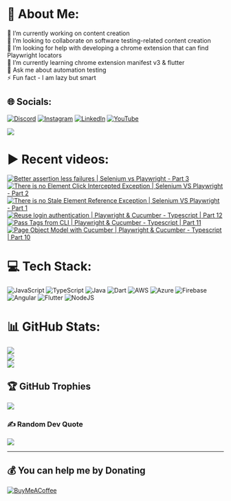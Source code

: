 # 💫 About Me:
🔭 I’m currently working on content creation<br>👯 I’m looking to collaborate on software testing-related content creation<br>🤝 I’m looking for help with developing a chrome extension that can find Playwright locators<br>🌱 I’m currently learning chrome extension manifest v3 & flutter<br>💬 Ask me about automation testing<br>⚡ Fun fact - I am lazy but smart


## 🌐 Socials:
[![Discord](https://img.shields.io/badge/Discord-%237289DA.svg?logo=discord&logoColor=white)](htttps://discord.gg/https://discord.gg/UunqzYFHPX) [![Instagram](https://img.shields.io/badge/Instagram-%23E4405F.svg?logo=Instagram&logoColor=white)](https://instagram.com/ortonikc) [![LinkedIn](https://img.shields.io/badge/LinkedIn-%230077B5.svg?logo=linkedin&logoColor=white)](https://linkedin.com/in/ortoni) [![YouTube](https://img.shields.io/badge/YouTube-%23FF0000.svg?logo=YouTube&logoColor=white)](https://youtube.com/@letcode) 

[![](https://visitcount.itsvg.in/api?id=ortonikc&icon=6&color=0)](https://visitcount.itsvg.in)
# ▶️ Recent videos:
<!-- BEGIN YOUTUBE-CARDS -->
[![Better assertion less failures | Selenium vs Playwright - Part 3](https://ytcards.demolab.com/?id=FqKLY_2iepc&title=Better+assertion+less+failures+%7C+Selenium+vs+Playwright+-+Part+3&lang=en&timestamp=1688460162&background_color=%230d1117&title_color=%23ffffff&stats_color=%23dedede&width=250&border_radius=5 "Better assertion less failures | Selenium vs Playwright - Part 3")](https://www.youtube.com/watch?v=FqKLY_2iepc)
[![There is no Element Click Intercepted Exception | Selenium VS Playwright - Part 2](https://ytcards.demolab.com/?id=49A0m5rwm9w&title=There+is+no+Element+Click+Intercepted+Exception+%7C+Selenium+VS+Playwright+-+Part+2&lang=en&timestamp=1688405234&background_color=%230d1117&title_color=%23ffffff&stats_color=%23dedede&width=250&border_radius=5 "There is no Element Click Intercepted Exception | Selenium VS Playwright - Part 2")](https://www.youtube.com/watch?v=49A0m5rwm9w)
[![There is no Stale Element Reference Exception | Selenium VS Playwright - Part 1](https://ytcards.demolab.com/?id=WkZAWuRqlVw&title=There+is+no+Stale+Element+Reference+Exception+%7C+Selenium+VS+Playwright+-+Part+1&lang=en&timestamp=1688379341&background_color=%230d1117&title_color=%23ffffff&stats_color=%23dedede&width=250&border_radius=5 "There is no Stale Element Reference Exception | Selenium VS Playwright - Part 1")](https://www.youtube.com/watch?v=WkZAWuRqlVw)
[![Reuse login authentication | Playwright & Cucumber - Typescript | Part 12](https://ytcards.demolab.com/?id=zYUZujrURq0&title=Reuse+login+authentication+%7C+Playwright+%26+Cucumber+-+Typescript+%7C+Part+12&lang=en&timestamp=1688208121&background_color=%230d1117&title_color=%23ffffff&stats_color=%23dedede&width=250&border_radius=5 "Reuse login authentication | Playwright & Cucumber - Typescript | Part 12")](https://www.youtube.com/watch?v=zYUZujrURq0)
[![Pass Tags from CLI | Playwright & Cucumber - Typescript | Part 11](https://ytcards.demolab.com/?id=nlYf3M0z6UM&title=Pass+Tags+from+CLI+%7C+Playwright+%26+Cucumber+-+Typescript+%7C+Part+11&lang=en&timestamp=1688197895&background_color=%230d1117&title_color=%23ffffff&stats_color=%23dedede&width=250&border_radius=5 "Pass Tags from CLI | Playwright & Cucumber - Typescript | Part 11")](https://www.youtube.com/watch?v=nlYf3M0z6UM)
[![Page Object Model with Cucumber | Playwright & Cucumber - Typescript | Part 10](https://ytcards.demolab.com/?id=kl6jR6vHqZg&title=Page+Object+Model+with+Cucumber+%7C+Playwright+%26+Cucumber+-+Typescript+%7C+Part+10&lang=en&timestamp=1681200439&background_color=%230d1117&title_color=%23ffffff&stats_color=%23dedede&width=250&border_radius=5 "Page Object Model with Cucumber | Playwright & Cucumber - Typescript | Part 10")](https://www.youtube.com/watch?v=kl6jR6vHqZg)
<!-- END YOUTUBE-CARDS -->
# 💻 Tech Stack:
![JavaScript](https://img.shields.io/badge/javascript-%23323330.svg?style=for-the-badge&logo=javascript&logoColor=%23F7DF1E) ![TypeScript](https://img.shields.io/badge/typescript-%23007ACC.svg?style=for-the-badge&logo=typescript&logoColor=white) ![Java](https://img.shields.io/badge/java-%23ED8B00.svg?style=for-the-badge&logo=java&logoColor=white) ![Dart](https://img.shields.io/badge/dart-%230175C2.svg?style=for-the-badge&logo=dart&logoColor=white) ![AWS](https://img.shields.io/badge/AWS-%23FF9900.svg?style=for-the-badge&logo=amazon-aws&logoColor=white) ![Azure](https://img.shields.io/badge/azure-%230072C6.svg?style=for-the-badge&logo=azure-devops&logoColor=white) ![Firebase](https://img.shields.io/badge/firebase-%23039BE5.svg?style=for-the-badge&logo=firebase) ![Angular](https://img.shields.io/badge/angular-%23DD0031.svg?style=for-the-badge&logo=angular&logoColor=white) ![Flutter](https://img.shields.io/badge/Flutter-%2302569B.svg?style=for-the-badge&logo=Flutter&logoColor=white) ![NodeJS](https://img.shields.io/badge/node.js-6DA55F?style=for-the-badge&logo=node.js&logoColor=white)
# 📊 GitHub Stats:
![](https://github-readme-stats.vercel.app/api?username=ortonikc&theme=radical&hide_border=true&include_all_commits=true&count_private=true)<br/>
![](https://github-readme-streak-stats.herokuapp.com/?user=ortonikc&theme=radical&hide_border=true)<br/>
![](https://github-readme-stats.vercel.app/api/top-langs/?username=ortonikc&theme=radical&hide_border=true&include_all_commits=true&count_private=true&layout=compact)

## 🏆 GitHub Trophies
![](https://github-profile-trophy.vercel.app/?username=ortonikc&theme=discord&no-frame=false&no-bg=true&margin-w=4)

### ✍️ Random Dev Quote
![](https://quotes-github-readme.vercel.app/api?type=horizontal&theme=radical)

---
  ## 💰 You can help me by Donating
  [![BuyMeACoffee](https://img.shields.io/badge/Buy%20Me%20a%20Coffee-ffdd00?style=for-the-badge&logo=buy-me-a-coffee&logoColor=black)](https://buymeacoffee.com/https://www.buymeacoffee.com/letcode) 

  
<!-- Proudly created with GPRM ( https://gprm.itsvg.in ) -->
